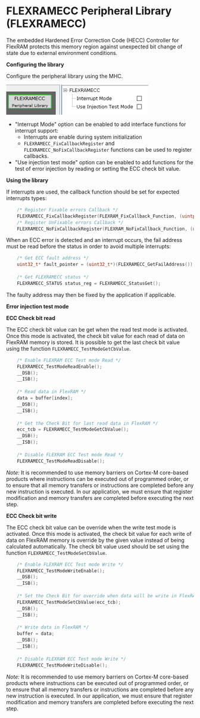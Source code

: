# FLEXRAMECC Peripheral Library (FLEXRAMECC)

The embedded Hardened Error Correction Code (HECC) Controller for FlexRAM protects this memory region against unexpected bit change of state due to external environment conditions.

**Configuring the library**

Configure the peripheral library using the MHC.

![flexramecc_mhc_config](GUID-6B8496FD-3F91-484C-AB2E-2BB3B246671C-low.png)

* "Interrupt Mode" option can be enabled to add interface functions for interrupt support:
  * Interrupts are enable during system initialization
  * ```FLEXRAMECC_FixCallbackRegister``` and ```FLEXRAMECC_NoFixCallbackRegister``` functions can be used to register callbacks.
* "Use injection test mode" option can be enabled to add functions for the test of error injection by reading or setting the ECC check bit value.

**Using the library**

If interrupts are used, the callback function should be set for expected interrupts types:

```c
    /* Register Fixable errors Callback */
    FLEXRAMECC_FixCallbackRegister(FLEXRAM_FixCallback_Function, (uintptr_t)NULL);
    /* Register UnFixable errors Callback */
    FLEXRAMECC_NoFixCallbackRegister(FLEXRAM_NoFixCallback_Function, (uintptr_t)NULL);
```

When an ECC error is detected and an interrupt occurs, the fail address must be read before the status in order to avoid multiple interrupts:

```c
    /* Get ECC fault address */
    uint32_t* fault_pointer = (uint32_t*)(FLEXRAMECC_GetFailAddress());

    /* Get FLEXRAMECC status */
    FLEXRAMECC_STATUS status_reg = FLEXRAMECC_StatusGet();
```

The faulty address may then be fixed by the application if applicable.

**Error injection test mode**

**ECC Check bit read**

The ECC check bit value can be get when the read test mode is activated. Once this mode is activated, the check bit value for each read of data on FlexRAM memory is stored. It is possible to get the last check bit value using the function ```FLEXRAMECC_TestModeGetCbValue```.

```c
    /* Enable FLEXRAM ECC Test mode Read */
    FLEXRAMECC_TestModeReadEnable();
    __DSB();
    __ISB();

    /* Read data in FlexRAM */
    data = buffer[index];
    __DSB();
    __ISB();

    /* Get the Check Bit for last read data in FlexRAM */
    ecc_tcb = FLEXRAMECC_TestModeGetCbValue();
    __DSB();
    __ISB();

    /* Disable FLEXRAM ECC Test mode Read */
    FLEXRAMECC_TestModeReadDisable();
```

*Note:* It is recommended to use memory barriers on Cortex-M core-based products where instructions can be executed out of programmed order, or to ensure that all memory transfers or instructions are completed before any new instruction is executed. In our application, we must ensure that register modification and memory transfers are completed before executing the next step.

**ECC Check bit write**

The ECC check bit value can be override when the write test mode is activated. Once this mode is activated, the check bit value for each write of data on FlexRAM memory is override by the given value instead of being calculated automatically. The check bit value used should be set using the function ```FLEXRAMECC_TestModeSetCbValue```.

```c
    /* Enable FLEXRAM ECC Test mode Write */
    FLEXRAMECC_TestModeWriteEnable();
    __DSB();
    __ISB();

    /* Set the Check Bit for override when data will be write in FlexRAM */
    FLEXRAMECC_TestModeSetCbValue(ecc_tcb);
    __DSB();
    __ISB();

    /* Write data in FlexRAM */
    buffer = data;
    __DSB();
    __ISB();

    /* Disable FLEXRAM ECC Test mode Write */
    FLEXRAMECC_TestModeWriteDisable();
```

*Note:* It is recommended to use memory barriers on Cortex-M core-based products where instructions can be executed out of programmed order, or to ensure that all memory transfers or instructions are completed before any new instruction is executed. In our application, we must ensure that register modification and memory transfers are completed before executing the next step.
